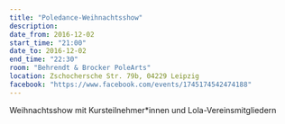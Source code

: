 ```yaml
---
title: "Poledance-Weihnachtsshow"
description: 
date_from: 2016-12-02
start_time: "21:00"
date_to: 2016-12-02
end_time: "22:30"
room: "Behrendt & Brocker PoleArts"
location: Zschochersche Str. 79b, 04229 Leipzig
facebook: "https://www.facebook.com/events/1745174542474188"
---
```


Weihnachtsshow mit Kursteilnehmer*innen und Lola-Vereinsmitgliedern